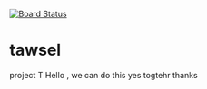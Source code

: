 [![Board Status](https://dev.azure.com/Tawsel-ltd/27dd7771-205d-4976-aab5-606e78257954/10eec291-79ae-4459-8898-2b86452c9bfe/_apis/work/boardbadge/7d55a76f-933e-486a-b4f3-e7c25d3ba22a)](https://dev.azure.com/Tawsel-ltd/27dd7771-205d-4976-aab5-606e78257954/_boards/board/t/10eec291-79ae-4459-8898-2b86452c9bfe/Microsoft.RequirementCategory)
# tawsel
project T
Hello , we can do this
yes togtehr 
thanks
